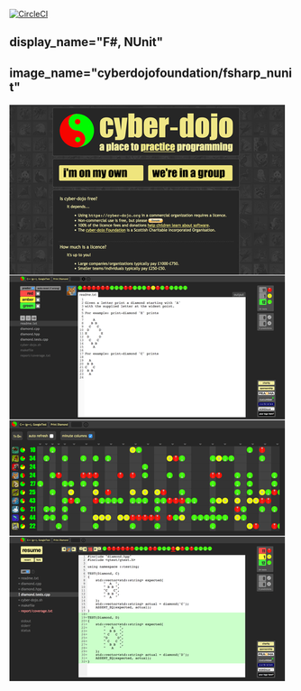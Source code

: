 
[![CircleCI](https://circleci.com/gh/cyber-dojo-languages/fsharp-nunit.svg?style=svg)](https://circleci.com/gh/cyber-dojo-languages/fsharp-nunit)

## display_name="F#, NUnit"
## image_name="cyberdojofoundation/fsharp_nunit"

![cyber-dojo.org home page](https://github.com/cyber-dojo/cyber-dojo/blob/master/shared/home_page_snapshot.png)
